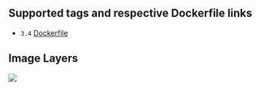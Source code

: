 ## Supported tags and respective Dockerfile links

- `3.4` [Dockerfile](https://github.com/helphi/Dockerfile-alpine/blob/master/3.4/Dockerfile)

## Image Layers

[![](https://images.microbadger.com/badges/image/helphi/alpine.svg)](http://microbadger.com/images/helphi/alpine)